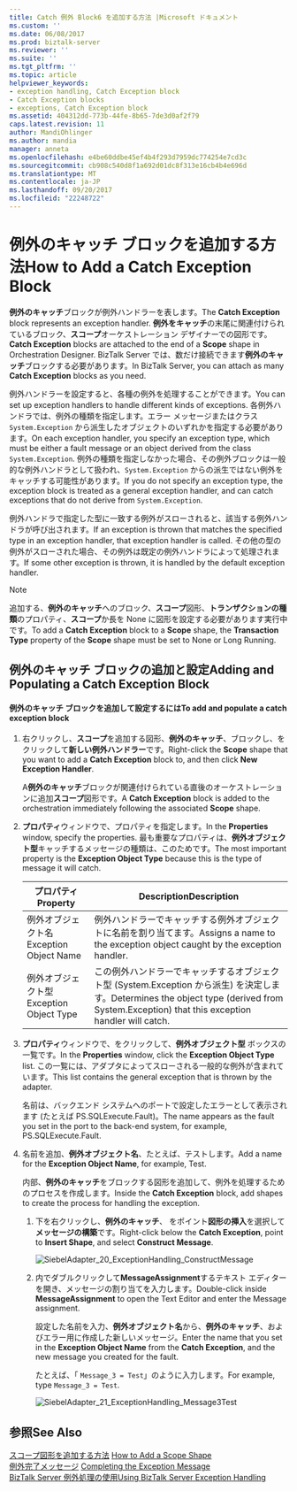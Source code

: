 ```yaml
---
title: Catch 例外 Block6 を追加する方法 |Microsoft ドキュメント
ms.custom: ''
ms.date: 06/08/2017
ms.prod: biztalk-server
ms.reviewer: ''
ms.suite: ''
ms.tgt_pltfrm: ''
ms.topic: article
helpviewer_keywords:
- exception handling, Catch Exception block
- Catch Exception blocks
- exceptions, Catch Exception block
ms.assetid: 404312dd-773b-44fe-8b65-7de3d0af2f79
caps.latest.revision: 11
author: MandiOhlinger
ms.author: mandia
manager: anneta
ms.openlocfilehash: e4be60ddbe45ef4b4f293d7959dc774254e7cd3c
ms.sourcegitcommit: cb908c540d8f1a692d01dc8f313e16cb4b4e696d
ms.translationtype: MT
ms.contentlocale: ja-JP
ms.lasthandoff: 09/20/2017
ms.locfileid: "22248722"
---
```

# <a name="how-to-add-a-catch-exception-block"></a><span data-ttu-id="5cbac-102">例外のキャッチ ブロックを追加する方法</span><span class="sxs-lookup"><span data-stu-id="5cbac-102">How to Add a Catch Exception Block</span></span>
<span data-ttu-id="5cbac-103">**例外のキャッチ**ブロックが例外ハンドラーを表します。</span><span class="sxs-lookup"><span data-stu-id="5cbac-103">The **Catch Exception** block represents an exception handler.</span></span> <span data-ttu-id="5cbac-104">**例外をキャッチ**の末尾に関連付けられているブロック、**スコープ**オーケストレーション デザイナーでの図形です。</span><span class="sxs-lookup"><span data-stu-id="5cbac-104">**Catch Exception** blocks are attached to the end of a **Scope** shape in Orchestration Designer.</span></span> <span data-ttu-id="5cbac-105">BizTalk Server では、数だけ接続できます**例外のキャッチ**ブロックする必要があります。</span><span class="sxs-lookup"><span data-stu-id="5cbac-105">In BizTalk Server, you can attach as many **Catch Exception** blocks as you need.</span></span>  
  
 <span data-ttu-id="5cbac-106">例外ハンドラーを設定すると、各種の例外を処理することができます。</span><span class="sxs-lookup"><span data-stu-id="5cbac-106">You can set up exception handlers to handle different kinds of exceptions.</span></span> <span data-ttu-id="5cbac-107">各例外ハンドラでは、例外の種類を指定します。エラー メッセージまたはクラス `System.Exception` から派生したオブジェクトのいずれかを指定する必要があります。</span><span class="sxs-lookup"><span data-stu-id="5cbac-107">On each exception handler, you specify an exception type, which must be either a fault message or an object derived from the class `System.Exception`.</span></span> <span data-ttu-id="5cbac-108">例外の種類を指定しなかった場合、その例外ブロックは一般的な例外ハンドラとして扱われ、`System.Exception` からの派生ではない例外をキャッチする可能性があります。</span><span class="sxs-lookup"><span data-stu-id="5cbac-108">If you do not specify an exception type, the exception block is treated as a general exception handler, and can catch exceptions that do not derive from `System.Exception`.</span></span>  
  
 <span data-ttu-id="5cbac-109">例外ハンドラで指定した型に一致する例外がスローされると、該当する例外ハンドラが呼び出されます。</span><span class="sxs-lookup"><span data-stu-id="5cbac-109">If an exception is thrown that matches the specified type in an exception handler, that exception handler is called.</span></span> <span data-ttu-id="5cbac-110">その他の型の例外がスローされた場合、その例外は既定の例外ハンドラによって処理されます。</span><span class="sxs-lookup"><span data-stu-id="5cbac-110">If some other exception is thrown, it is handled by the default exception handler.</span></span>  
  
> [!NOTE]
>  <span data-ttu-id="5cbac-111">追加する、**例外のキャッチ**へのブロック、**スコープ**図形、**トランザクションの種類**のプロパティ、**スコープ**か長を None に図形を設定する必要があります実行中です。</span><span class="sxs-lookup"><span data-stu-id="5cbac-111">To add a **Catch Exception** block to a **Scope** shape, the **Transaction Type** property of the **Scope** shape must be set to None or Long Running.</span></span>  
  
## <a name="adding-and-populating-a-catch-exception-block"></a><span data-ttu-id="5cbac-112">例外のキャッチ ブロックの追加と設定</span><span class="sxs-lookup"><span data-stu-id="5cbac-112">Adding and Populating a Catch Exception Block</span></span>  
  
#### <a name="to-add-and-populate-a-catch-exception-block"></a><span data-ttu-id="5cbac-113">例外のキャッチ ブロックを追加して設定するには</span><span class="sxs-lookup"><span data-stu-id="5cbac-113">To add and populate a catch exception block</span></span>  
  
1.  <span data-ttu-id="5cbac-114">右クリックし、**スコープ**を追加する図形、**例外のキャッチ**、ブロックし、をクリックして**新しい例外ハンドラー**です。</span><span class="sxs-lookup"><span data-stu-id="5cbac-114">Right-click the **Scope** shape that you want to add a **Catch Exception** block to, and then click **New Exception Handler**.</span></span>  
  
     <span data-ttu-id="5cbac-115">A**例外のキャッチ**ブロックが関連付けられている直後のオーケストレーションに追加**スコープ**図形です。</span><span class="sxs-lookup"><span data-stu-id="5cbac-115">A **Catch Exception** block is added to the orchestration immediately following the associated **Scope** shape.</span></span>  
  
2.  <span data-ttu-id="5cbac-116">**プロパティ**ウィンドウで、プロパティを指定します。</span><span class="sxs-lookup"><span data-stu-id="5cbac-116">In the **Properties** window, specify the properties.</span></span> <span data-ttu-id="5cbac-117">最も重要なプロパティは、**例外オブジェクト型**キャッチするメッセージの種類は、このためです。</span><span class="sxs-lookup"><span data-stu-id="5cbac-117">The most important property is the **Exception Object Type** because this is the type of message it will catch.</span></span>  
  
    |<span data-ttu-id="5cbac-118">プロパティ</span><span class="sxs-lookup"><span data-stu-id="5cbac-118">Property</span></span>|<span data-ttu-id="5cbac-119">Description</span><span class="sxs-lookup"><span data-stu-id="5cbac-119">Description</span></span>|  
    |--------------|-----------------|  
    |<span data-ttu-id="5cbac-120">例外オブジェクト名</span><span class="sxs-lookup"><span data-stu-id="5cbac-120">Exception Object Name</span></span>|<span data-ttu-id="5cbac-121">例外ハンドラーでキャッチする例外オブジェクトに名前を割り当てます。</span><span class="sxs-lookup"><span data-stu-id="5cbac-121">Assigns a name to the exception object caught by the exception handler.</span></span>|  
    |<span data-ttu-id="5cbac-122">例外オブジェクト型</span><span class="sxs-lookup"><span data-stu-id="5cbac-122">Exception Object Type</span></span>|<span data-ttu-id="5cbac-123">この例外ハンドラーでキャッチするオブジェクト型 (System.Exception から派生) を決定します。</span><span class="sxs-lookup"><span data-stu-id="5cbac-123">Determines the object type (derived from System.Exception) that this exception handler will catch.</span></span>|  
  
3.  <span data-ttu-id="5cbac-124">**プロパティ**ウィンドウで、をクリックして、**例外オブジェクト型** ボックスの一覧です。</span><span class="sxs-lookup"><span data-stu-id="5cbac-124">In the **Properties** window, click the **Exception Object Type** list.</span></span> <span data-ttu-id="5cbac-125">この一覧には、アダプタによってスローされる一般的な例外が含まれています。</span><span class="sxs-lookup"><span data-stu-id="5cbac-125">This list contains the general exception that is thrown by the adapter.</span></span>  
  
     <span data-ttu-id="5cbac-126">名前は、バックエンド システムへのポートで設定したエラーとして表示されます (たとえば PS.SQLExecute.Fault)。</span><span class="sxs-lookup"><span data-stu-id="5cbac-126">The name appears as the fault you set in the port to the back-end system, for example, PS.SQLExecute.Fault.</span></span>  
  
4.  <span data-ttu-id="5cbac-127">名前を追加、**例外オブジェクト名**、たとえば、テストします。</span><span class="sxs-lookup"><span data-stu-id="5cbac-127">Add a name for the **Exception Object Name**, for example, Test.</span></span>  
  
     <span data-ttu-id="5cbac-128">内部、**例外のキャッチ**をブロックする図形を追加して、例外を処理するためのプロセスを作成します。</span><span class="sxs-lookup"><span data-stu-id="5cbac-128">Inside the **Catch Exception** block, add shapes to create the process for handling the exception.</span></span>  
  
    1.  <span data-ttu-id="5cbac-129">下を右クリックし、**例外のキャッチ**、 をポイント**図形の挿入**を選択して**メッセージの構築**です。</span><span class="sxs-lookup"><span data-stu-id="5cbac-129">Right-click below the **Catch Exception**, point to **Insert Shape**, and select **Construct Message**.</span></span>  
  
         ![](../core/media/siebeladapter-20-exceptionhandling-constructmessage.gif "SiebelAdapter_20_ExceptionHandling_ConstructMessage")  
  
    2.  <span data-ttu-id="5cbac-130">内でダブルクリックして**MessageAssignment**するテキスト エディターを開き、メッセージの割り当てを入力します。</span><span class="sxs-lookup"><span data-stu-id="5cbac-130">Double-click inside **MessageAssignment** to open the Text Editor and enter the Message assignment.</span></span>  
  
         <span data-ttu-id="5cbac-131">設定した名前を入力、**例外オブジェクト名**から、**例外のキャッチ**、およびエラー用に作成した新しいメッセージ。</span><span class="sxs-lookup"><span data-stu-id="5cbac-131">Enter the name that you set in the **Exception Object Name** from the **Catch Exception**, and the new message you created for the fault.</span></span>  
  
         <span data-ttu-id="5cbac-132">たとえば、「 `Message_3 = Test`」のように入力します。</span><span class="sxs-lookup"><span data-stu-id="5cbac-132">For example, type `Message_3 = Test`.</span></span>  
  
         ![](../core/media/siebeladapter-21-exceptionhandling-message3test.gif "SiebelAdapter_21_ExceptionHandling_Message3Test")  
  
## <a name="see-also"></a><span data-ttu-id="5cbac-133">参照</span><span class="sxs-lookup"><span data-stu-id="5cbac-133">See Also</span></span>  
 <span data-ttu-id="5cbac-134">[スコープ図形を追加する方法](../core/how-to-add-a-scope-shape1.md) </span><span class="sxs-lookup"><span data-stu-id="5cbac-134">[How to Add a Scope Shape](../core/how-to-add-a-scope-shape1.md) </span></span>  
 <span data-ttu-id="5cbac-135">[例外完了メッセージ](../core/completing-the-exception-message3.md) </span><span class="sxs-lookup"><span data-stu-id="5cbac-135">[Completing the Exception Message](../core/completing-the-exception-message3.md) </span></span>  
 [<span data-ttu-id="5cbac-136">BizTalk Server 例外処理の使用</span><span class="sxs-lookup"><span data-stu-id="5cbac-136">Using BizTalk Server Exception Handling</span></span>](../core/using-biztalk-server-exception-handling2.md)